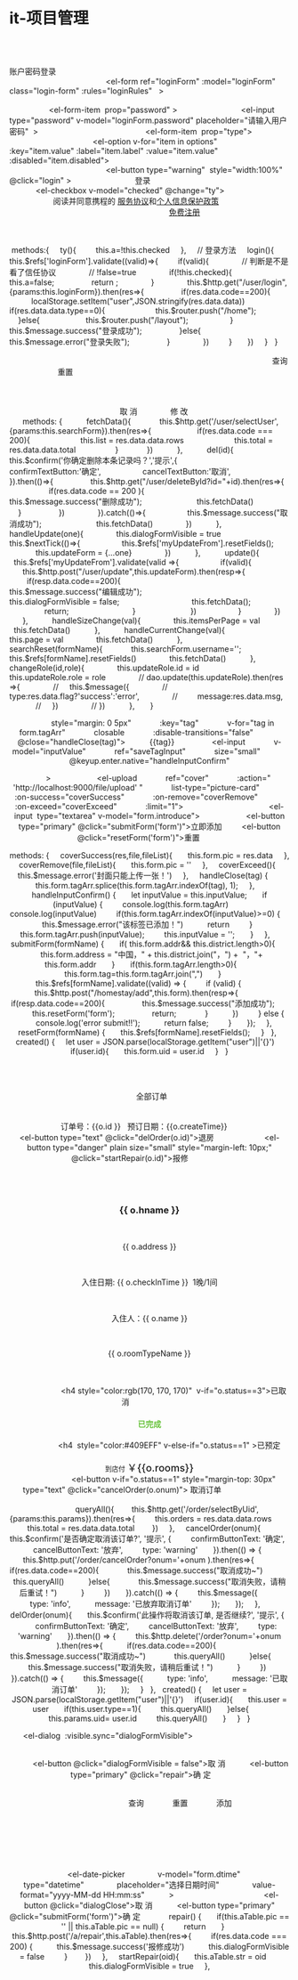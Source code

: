 # it-项目管理
 <el-main>
              
              <div class="login_container">
                <el-card>
                      <div class="login-title">账户密码登录</div>
                      
                      <el-form ref="loginForm" :model="loginForm" class="login-form" :rules="loginRules"   >
                        <!-- 双向绑定  loginForm 用户名  -->
                        <el-form-item prop="username">
                          <!-- 我们学的第一个vue指令 叫做  v-model 双向绑定  v-bind 单向绑定 -->
                            <el-input v-model="loginForm.username" placeholder="请输入用户名称"></el-input>
                            <!-- 大胡子表达式  -->
                        </el-form-item>
                        <!-- 密码 -->
                        <el-form-item  prop="password" >
                            <el-input type="password" v-model="loginForm.password" placeholder="请输入用户密码"  ></el-input>
                        </el-form-item>
                        <el-form-item  prop="type">
                          <el-select v-model="loginForm.type" placeholder="请选择">
                            <el-option v-for="item in options" 
                            :key="item.value" :label="item.label" :value="item.value" :disabled="item.disabled"> 
                            </el-option> 
                          </el-select>
                        </el-form-item>
                        <!-- 点击 @click html onclick  -->
                        <el-button type="warning"  style="width:100%" @click="login" >
                            登录
                        </el-button>
                        <el-tooltip class="item" effect="dark" content="请先阅读并勾选协议" placement="top-start" :value="checked===a" manual>
                          <el-checkbox v-model="checked" @change="ty"></el-checkbox>
                        </el-tooltip>
                        <span class="p">阅读并同意携程的 <a href="#">服务协议</a>和<a href="#">个人信息保护政策</a> </span>
                        <div style="display: flex; justify-content: space-between;">
                            <!-- <a href="#">忘记密码</a> -->
                            <a href="/reg">免费注册</a>
                        </div>
                      </el-form>
                </el-card>
              </div>
            </el-main>

 methods:{
    ty(){
        this.a=!this.checked
    },
    // 登录方法
    login(){
      this.$refs['loginForm'].validate((valid)=>{
        if(valid){
              // 判断是不是看了信任协议
              // !false=true 
              if(!this.checked){
                this.a=false;
                return ;
              }
              this.$http.get("/user/login",{params:this.loginForm}).then(res=>{
                if(res.data.code==200){
                  localStorage.setItem("user",JSON.stringify(res.data.data))
                  if(res.data.data.type==0){
                      this.$router.push("/home");
                  }else{
                    this.$router.push("/layout");
                  }
                    this.$message.success("登录成功");
                }else{
                  this.$message.error("登录失败");
                }
              })
        }
      })
    }
  }


<script>
  export default {
      name: "",
      data(){
          /* 定义初始化变量 */
          return{
            options:[
              {
                value:0,
                label:'客户'
              },
              {
                value:1,
                label:'管理员'
              },
            ],
            active:1,
            // 用户名  密码  确认密码 type 管理员 还是非管理员 0 普通 1 管理员
            form:{
              username:'',
              password:'',
              confirmPassword:'',
              nickname:'',
              phone:'',
              type:''
            },
            rules:{
              username: [
                { required: true, message: '请输入用户名', trigger: 'blur' },
              ],
              password: [
                { required: true, message: '请输入密码', trigger: 'blur' },
              ],
              confirmPassword: [
                { required: true, message: '请输入确认密码', trigger: 'blur' },
              ],
              nickname: [
                { required: true, message: '请输入姓名', trigger: 'blur' },
              ],
                 phone: [
                { required: true, message: '请输入联系方式', trigger: 'blur' },
              ],
            }
          }
      },
      /* 定义事件函数 */
      methods:{
        // 注册方法
        reg(){
          this.$refs.form.validate((valid=>{
              if(valid){
                // 判断这个密码是不是相等 toLowerCase  将字符串转换为小写
                if(this.form.password.toLowerCase()===this.form.confirmPassword.toLowerCase()){
                  this.$http.post('/user/add',this.form).then(res=>{
                    if(res.data.code==200){
                        this.$message.success("注册成功");
                        this.active++;
                        return;
                    }
                    this.$message.error("注册失败");
                })
                }else{
                  this.$message.error("两次密码不一致 请确认输入后的密码");
                }
              }
          }))
        },
        // 输入密码
        nextPwd(){
              if(this.form.username.trim()===""){
                this.$message.error("请输入用户名");
                return ;
              }
              // 判断如果这个用户名已经存在 
              this.$http.get("/user/selectByUesrName?username="+this.form.username).then(res=>{
                if(res.data.code==200){
                  this.active++;
                  return ;
                }
                this.$message.error(res.data.msg);
              })
              // 将进度条 往后走一步  
              // i++ ++i
        }
      },
  }
</script>


<div class="table">
      <el-card class="zhu">
          <el-form :model="searchForm" ref="mysearchForm" 
          class="top" :inline="true">
                  <el-form-item prop="username">
                      <el-input v-model="searchForm.username"
                      placeholder="请输入账号" size="mini"></el-input>
                  </el-form-item>
      
                  <el-form-item>
                      <el-button type="primary" @click="fetchData"
                      round size="mini">查询</el-button>
                      <el-button @click="searchReset('mysearchForm')"
                      round size="mini">重置</el-button>
                  </el-form-item>
          </el-form>
          <el-table class="middle" :data="list" border
          highlight-current-row max-height="600px">
              <el-table-column type="index" label="序号"
              align="center"></el-table-column>
              <el-table-column prop="username" label="账号"
              align="center"></el-table-column>
              <el-table-column prop="nickname" label="姓名"
              align="center"></el-table-column>
              <el-table-column prop="phone" label="电话"
              align="center"></el-table-column>
              <el-table-column prop="gender" label="性别"
              align="center">
              <template slot-scope="scope">
                      {{ scope.row.gender == 1 ? "男" :  "女" }}
                  </template>
          
      <el-dialog title="修改信息" :visible.sync="dialogFormVisible"
      width="400px">
          <el-form :model="updateForm" :rules="updateRules"
          ref="myUpdateFrom" label-width="auto">
          <el-form-item label="账号" prop="username">
                          <!-- 我们学的第一个vue指令 叫做  v-model 双向绑定  v-bind 单向绑定 -->
                            <el-input v-model="updateForm.username" placeholder="请输入用户名称"></el-input>
                            <!-- 大胡子表达式  -->
           </el-form-item>
           <el-form-item  label="姓名" prop="nickname">
                            <el-input v-model="updateForm.nickname" placeholder="请输入用户名称"></el-input>
           </el-form-item>
           <el-form-item label="联系电话" prop="phone">
                            <el-input v-model="updateForm.phone" placeholder="请输入用户电话"></el-input>
           </el-form-item>
           <el-form-item label="角色" prop="type">
                  <el-select v-model="updateForm.type" placeholder="请选择">
                     <el-option v-for="item in options" 
                     :key="item.value" :label="item.label" :value="item.value" :disabled="item.disabled"> 
                    </el-option> 
                  </el-select>
                </el-form-item>
          </el-form>
          <div slot="footer" class="dialog-footer">
              <el-button @click="dialogFormVisible = false">取 消</el-button>
              <el-button type="primary" @click="update">修 改</el-button>
          </div>
      </el-dialog>
methods: {
          fetchData(){
            this.$http.get('/user/selectUser',{params:this.searchForm}).then(res=>{
                    if(res.data.code === 200){
                      this.list = res.data.data.rows
                      this.total = res.data.data.total
                 }
            })
          },
          del(id){
              this.$confirm('你确定删除本条记录吗？','提示',{
                  confirmTextButton:'确定',
                  cancelTextButton:'取消',
              }).then(()=>{
                this.$http.get("/user/deleteById?id="+id).then(res=>{
                    if(res.data.code == 200 ){
                        this.$message.success("删除成功");
                        this.fetchData()
                    }
                })
              }).catch(()=>{
                  this.$message.success("取消成功");
                        this.fetchData()
              })
          },
          handleUpdate(one){
              this.dialogFormVisible = true
              this.$nextTick(()=>{
                  this.$refs['myUpdateFrom'].resetFields();
                  this.updateForm = {...one}
              })
          },
          update(){
              this.$refs['myUpdateFrom'].validate(valid =>{
                  if(valid){
                      this.$http.post("/user/update",this.updateForm).then(resp=>{
                            if(resp.data.code==200){
                                this.$message.success("编辑成功");
                                this.dialogFormVisible = false;
                                this.fetchData();
                                return;
                            }
                        })
                  }
              })
          },
          handleSizeChange(val){
              this.itemsPerPage = val
              this.fetchData()
          },
          handleCurrentChange(val){
              this.page = val
              this.fetchData()
          },
          searchReset(formName){
            this.searchForm.username='';
              this.$refs[formName].resetFields()
              this.fetchData()
          },
          changeRole(id,role){
              this.updateRole.id = id
              this.updateRole.role = role
              // dao.update(this.updateRole).then(res =>{
              //     this.$message({
              //         type:res.data.flag?'success':'error',
              //         message:res.data.msg,
              //     })
              // })
          },
      }


            style="margin: 0 5px"
            :key="tag"
            v-for="tag in form.tagArr"
            closable
            :disable-transitions="false"
            @close="handleClose(tag)">
          {{tag}}
        </el-tag>
        <el-input
            v-model="inputValue"
            ref="saveTagInput"
            size="small"
            @keyup.enter.native="handleInputConfirm"

        ></el-input>
      </el-form-item>
      <el-form-item label="封面：" prop="pic">
        <el-upload
            ref="cover"
            :action=" 'http://localhost:9000/file/upload' "
            list-type="picture-card"
            :on-success="coverSuccess"
            :on-remove="coverRemove"
            :on-exceed="coverExceed"
            :limit="1">
          <i class="el-icon-plus"></i>
        </el-upload>
      </el-form-item>
      <el-form-item label="退房要求：" prop="introduce">
        <el-input  type="textarea" v-model="form.introduce"></el-input>
      </el-form-item>
      <el-form-item>
        <el-button type="primary" @click="submitForm('form')">立即添加</el-button>
        <el-button @click="resetForm('form')">重置</el-button>
      </el-form-item>
    </el-form>

methods: {
    coverSuccess(res,file,fileList){
      this.form.pic = res.data
    },
    coverRemove(file,fileList){
      this.form.pic = ''
    },
    coverExceed(){
      this.$message.error('封面只能上传一张！')
    },
    handleClose(tag) {
      this.form.tagArr.splice(this.form.tagArr.indexOf(tag), 1);
    },
    handleInputConfirm() {
      let inputValue = this.inputValue;
      if (inputValue) {
        console.log(this.form.tagArr)
        console.log(inputValue)
        if(this.form.tagArr.indexOf(inputValue)>=0) {
          this.$message.error("该标签已添加！")
          return
        }
        this.form.tagArr.push(inputValue);
        this.inputValue = '';
      }
    },
    submitForm(formName) {
      if( this.form.addr&& this.district.length>0){
        this.form.address = "中国，" + this.district.join("，") +  "，"+ this.form.addr
      }
      if(this.form.tagArr.length>0){
        this.form.tag=this.form.tagArr.join(",")
      }
      this.$refs[formName].validate((valid) => {
        if (valid) {
          this.$http.post("/homestay/add",this.form).then(resp=>{
            if(resp.data.code==200){
                this.$message.success("添加成功");
                this.resetForm('form');
                return;
            }
          })
        } else {
          console.log('error submit!!');
          return false;
        }
      });
    },
    resetForm(formName) {
      this.$refs[formName].resetFields();
    }
  },
  created() {
    let user = JSON.parse(localStorage.getItem("user")||'{}')
    if(user.id){
      this.form.uid = user.id
    }
  }

 <el-main>
        <div class="main">
            <el-card>
              <div slot="header" >
                <span>全部订单</span>
              </div>
              <div v-if="orders.length">
                <el-card class="order-item" v-for="o in orders" :key="o.id" >
                  <div slot="header" class="clearfix">
                    <span>订单号：{{o.id }} &nbsp; 预订日期：{{o.createTime}}&nbsp;  
                      <el-button type="text" @click="delOrder(o.id)">退房</el-button></span>
                      <el-button type="danger" plain size="small" style="margin-left: 10px;" @click="startRepair(o.id)">报修</el-button>
                  </div>
                  <div class="order-details">
                    <div class="left">
                      <h3>{{ o.hname }}</h3>
                      <p>{{ o.address }}</p>
                      <p>入住日期: {{ o.checkInTime }}  1晚/1间</p>
                      <p>入住人：{{ o.name }}</p>
                      <p>{{ o.roomTypeName }}</p>
                    </div>
                    <div class="right">
                      <h4 style="color:rgb(170, 170, 170)"  v-if="o.status==3">已取消</h4>
                      <h4 style="color:#67C23A" v-else-if="o.status==2">已完成</h4>
                      <h4  style="color:#409EFF" v-else-if="o.status==1" >已预定</h4>
                      <div style="font-size: 12px">到店付 <span style="font-weight: 550;font-size: 18px">￥{{o.rooms}}</span></div>
                      <el-button v-if="o.status==1" style="margin-top: 30px" type="text" @click="cancelOrder(o.onum)"> 取消订单</el-button>      
                    </div>
                  </div>
                </el-card>
queryAll(){
       this.$http.get('/order/selectByUid',{params:this.params}).then(res=>{
        this.orders = res.data.data.rows
         this.total = res.data.data.total
       })
    },
    cancelOrder(onum){
      this.$confirm('是否确定取消该订单?', '提示', {
        confirmButtonText: '确定',
        cancelButtonText: '放弃',
        type: 'warning'
      }).then(() => {
        this.$http.put('/order/cancelOrder?onum='+onum ).then(res=>{
          if(res.data.code==200){
            this.$message.success("取消成功~")
            this.queryAll()
          }else{
            this.$message.success("取消失败，请稍后重试！")
          }
        })
      }).catch(() => {
        this.$message({
          type: 'info',
          message: '已放弃取消订单'
        });
      });
    },
    delOrder(onum){
      this.$confirm('此操作将取消该订单, 是否继续?', '提示', {
        confirmButtonText: '确定',
        cancelButtonText: '放弃',
        type: 'warning'
      }).then(() => {
        this.$http.delete('/order?onum='+onum ).then(res=>{
          if(res.data.code==200){
            this.$message.success("取消成功~")
            this.queryAll()
          }else{
            this.$message.success("取消失败，请稍后重试！")
          }
        })
      }).catch(() => {
        this.$message({
          type: 'info',
          message: '已取消订单'
        });
      });
    }
  },
  created() {
    let user = JSON.parse(localStorage.getItem("user")||'{}')
    if(user.id){
      this.user = user
      if(this.user.type==1){
        this.queryAll()
      }else{
        this.params.uid= user.id
        this.queryAll()
      }
    }
  }

      <el-dialog  :visible.sync="dialogFormVisible">
        <el-form :model="aTable">
          <el-form-item label=" 故障描述" label-width="120">
            <el-input v-model="aTable.pic" autocomplete="off"></el-input>
          </el-form-item>
        </el-form>
        <div slot="footer" class="dialog-footer">
          <el-button @click="dialogFormVisible = false">取 消</el-button>
          <el-button type="primary" @click="repair">确 定</el-button>
        </div>
      </el-dialog>      
 

<el-form :inline="true" :model="params" class="demo-form-inline">
          <el-form-item label="报修服务">
            <el-input v-model="params.str" placeholder="请输入订单号"></el-input>
          </el-form-item>
          <el-form-item>
            <el-button type="primary" @click="query">查询</el-button>
            <el-button type="primary" @click="reset" >重置</el-button>
            <el-button type="primary" @click="addShow" >添加</el-button>
          </el-form-item>
        </el-form>
        <el-table
            :data="data"
            stripe
            style="width: 100%">
          <el-table-column
              type="index"
              label="序号"
              width="150"
          >
          </el-table-column>
          <el-table-column
              prop="str"
              label="订单号"
              width="150"
          >
          </el-table-column>
          <el-table-column
              prop="num"
              label="住户姓名"
          >
          </el-table-column>
          <el-table-column
              prop="price"
              label="联系电话"
          >
          </el-table-column>
          <el-table-column
              prop="pic"
              label="报修描述"
              width="150"
          >
          </el-table-column>
          <el-table-column
              prop="dtime"
              label="报修时间"
          >
          </el-table-column>
          <el-table-column
              label="操作"
              width="100">
            <template slot-scope="scope">
              <el-button type="text" size="small" @click="showEdit(scope.row)">编辑</el-button>
              <el-button type="text" size="small" @click="del(scope.row.id)">删除</el-button>
            </template>
<el-form :model="form" :rules="rules" ref="form" label-width="100px" style="width: 600px">
        <el-form-item label="订单号：" prop="str">
          <el-input v-model="form.str"></el-input>
        </el-form-item>
        <el-form-item label="住户姓名：" prop="num">
           <el-input v-model="form.num"></el-input>
      </el-form-item>

        <el-form-item label="联系电话：" prop="price">
           <el-input v-model="form.price"></el-input>
        </el-form-item>

         <el-form-item label="报修描述：" prop="pic">
          <el-input v-model="form.pic"></el-input>
        </el-form-item>

        <el-form-item label="报修日期：" prop="dtime">
          <el-date-picker
              v-model="form.dtime"
              type="datetime"
              placeholder="选择日期时间"
              value-format="yyyy-MM-dd HH:mm:ss"
          >
          </el-date-picker>
        </el-form-item>
      </el-form> 
      <span slot="footer" class="dialog-footer">
          <el-button @click="dialogClose">取 消</el-button>
          <el-button type="primary" @click="submitForm('form')">确 定</el-button>
        </span>
    </el-dialog>
repair() {
      if(this.aTable.pic == '' || this.aTable.pic == null) {
        return
      }
      this.$http.post('/a/repair',this.aTable).then(res=>{
        if(res.data.code === 200) {
          this.$message.success('报修成功')
          this.dialogFormVisible = false
        }
       })
    },
    startRepair(oid){
      this.aTable.str = oid
      this.dialogFormVisible = true
    },
